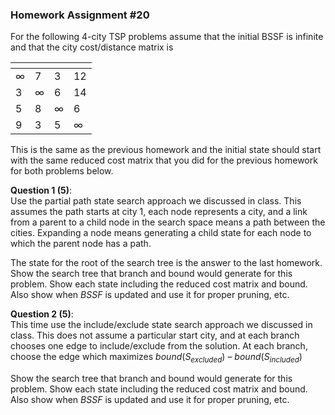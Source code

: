 ### Homework Assignment #20

For the following 4-city TSP problems assume that the initial BSSF is infinite and that the city cost/distance matrix is

| []() | | | |
| --- | --- | --- | --- |
| $\infty$ | 7 | 3 | 12 |
| 3 | $\infty$ | 6 | 14 |
| 5 | 8 | $\infty$ | 6 |
| 9 | 3 | 5 | $\infty$ |

This is the same as the previous homework and the initial state should start with the same reduced cost matrix that you did for the previous homework for both problems below.

**Question 1 (5)**:  
Use the partial path state search approach we discussed in class. This assumes the path starts at city 1, each node represents a city, and a link from a parent to a child node in the search space means a path between the cities. Expanding a node means generating a child state for each node to which the parent node has a path.

The state for the root of the search tree is the answer to the last homework. Show the search tree that branch and bound would generate for this problem. Show each state including the reduced cost matrix and bound. Also show when _BSSF_ is updated and use it for proper pruning, etc.

**Question 2 (5)**:  
This time use the include/exclude state search approach we discussed in class. This does not assume a particular start city, and at each branch chooses one edge to include/exclude from the solution. At each branch, choose the edge which maximizes $bound(S_{excluded})~–~bound(S_{included})$

Show the search tree that branch and bound would generate for this problem. Show each state including the reduced cost matrix and bound. Also show when _BSSF_ is updated and use it for proper pruning, etc.


